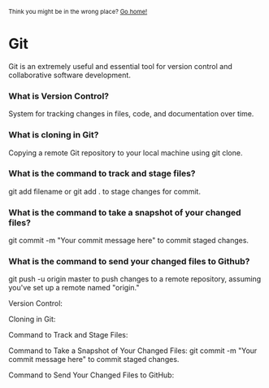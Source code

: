 <sub>Think you might be in the wrong place? [Go home!](../README.md)</sub>

# Git

Git is an extremely useful and essential tool for version control and collaborative software development.


### What is Version Control?
System for tracking changes in files, code, and documentation over time.
### What is cloning in Git?
 Copying a remote Git repository to your local machine using git clone.
### What is the command to track and stage files?
git add filename or git add . to stage changes for commit.
### What is the command to take a snapshot of your changed files?
git commit -m "Your commit message here" to commit staged changes.
### What is the command to send your changed files to Github?
git push -u origin master to push changes to a remote repository, assuming you've set up a remote named "origin."


Version Control: 

Cloning in Git:

Command to Track and Stage Files: 

Command to Take a Snapshot of Your Changed Files: git commit -m "Your commit message here" to commit staged changes.

Command to Send Your Changed Files to GitHub: 